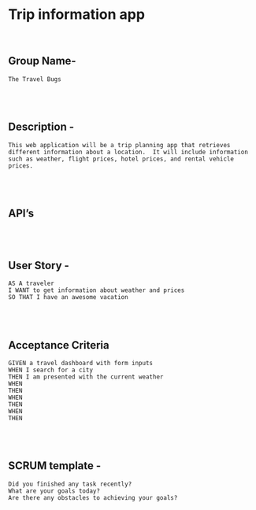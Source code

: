 # Trip information app

<br/>

## Group Name-  
    The Travel Bugs


<br/><br/>

## Description -
	This web application will be a trip planning app that retrieves different information about a location.  It will include information such as weather, flight prices, hotel prices, and rental vehicle prices.

<br/><br/>

## API’s
   


<br/><br/>

## User Story -
    AS A traveler
    I WANT to get information about weather and prices
    SO THAT I have an awesome vacation  

<br/><br/>

## Acceptance Criteria
    GIVEN a travel dashboard with form inputs
    WHEN I search for a city
    THEN I am presented with the current weather
    WHEN
    THEN
    WHEN
    THEN
    WHEN
    THEN


<br/><br/>


## SCRUM template -  
    Did you finished any task recently?  
    What are your goals today?  
    Are there any obstacles to achieving your goals?  